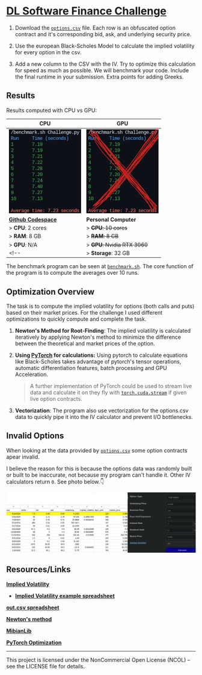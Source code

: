 # [DL Software Finance Challenge](https://github.com/DL-Software/jobs)

1. Download the [`options.csv`](Python/options.csv) file. Each row is an obfuscated option contract and it's corresponding bid, ask, and underlying security price.

2. Use the european Black-Scholes Model to calculate the implied volatility for every option in the csv.

3. Add a new column to the CSV with the IV. Try to optimize this calculation for speed as much as possible. We will benchmark your code. Include the final runtime in your submission. Extra points for adding Greeks.

## Results  

Results computed with CPU vs GPU:

| CPU                                      | GPU                                      |
|------------------------------------------|------------------------------------------|
| ![CPU Result](./Images/CPU.png) | ![GPU Result](./Images/GPU.png) |
| **[Github Codespace](https://docs.github.com/en/codespaces/overview)** | **Personal Computer**  |
| > **CPU**: 2 cores           | > ~~**CPU**: 10 cores~~      |
| > **RAM**: 8 GB              | > ~~**RAM**: 8 GB~~          |
| > **GPU**: N/A               | > ~~**GPU**: Nvidia RTX 3060~~  |
<!-- | > **Storage**: 32 GB         | > - **Storage**: 32 GB          | -->

The benchmark program can be seen at [`benchmark.sh`](./benchmark.sh). The core function of the program is to compute the averages over 10 runs.

## Optimization Overview

The task is to compute the implied volatility for options (both calls and puts) based on their market prices. For the challenge I used different optimizations to quickly compute and complete the task.

1. **Newton's Method for Root-Finding**:
   The implied volatility is calculated iteratively by applying Newton's method to minimize the difference between the theoretical and market prices of the option.

2. **Using [PyTorch](https://pytorch.org) for calculations:**
   Using pytorch to calculate equations like Black-Scholes takes advantage of pytorch's tensor operations, automatic differentiation features, batch processing and GPU Acceleration.

   > A further implementation of PyTorch could be used to stream live data and calculate it on they fly with [`torch.cuda.stream`](https://pytorch.org/docs/stable/generated/torch.cuda.stream.html) if given live option contracts.

3. **Vectorization**:
   The program also use vectorization for the options.csv data to quickly pipe it into the IV calculator and prevent I/O bottlenecks.

## Invalid Options

When looking at the data provided by [`options.csv`](options.csv) some option contracts apear invalid.

I believe the reason for this is because the options data was randomly built or built to be inaccurate, not because my program can't handle it. Other IV calculators return `0`. See photo below.👇

![img](./Images/error.png)

## Resources/Links

**[Implied Volatility](https://www.financialwisdomforum.org/gummy-stuff/implied-volatility.htm)**

- **[Implied Volatility example spreadsheet](https://docs.google.com/spreadsheets/d/1Oe3CEuT-G7XpdyxwDmEcML27LqBYuwQkeI7vhLz264k/edit?usp=sharing)**

**[out.csv spreadsheet](https://docs.google.com/spreadsheets/d/1QQliF0m2APxm7_drVYCYtX8tX8Nh9khQcTDdtQDO1fM/edit?usp=sharing)**

**[Newton's method](https://en.wikipedia.org/wiki/Newton%27s_method)**

**[MibianLib](https://github.com/yassinemaaroufi/MibianLib/tree/master)**

**[PyTorch Optimization](https://pytorch.org/tutorials/recipes/recipes/tuning_guide)**

---
This project is licensed under the NonCommercial Open License (NCOL) – see the LICENSE file for details.


